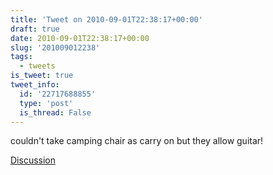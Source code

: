 ```yaml
---
title: 'Tweet on 2010-09-01T22:38:17+00:00'
draft: true
date: 2010-09-01T22:38:17+00:00
slug: '201009012238'
tags:
  - tweets
is_tweet: true
tweet_info:
  id: '22717688855'
  type: 'post'
  is_thread: False
---
```




couldn't take camping chair as carry on but they allow guitar!

[Discussion](https://x.com/sytelus/status/22717688855)
